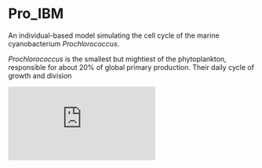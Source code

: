 # Pro_IBM
An individual-based model simulating the cell cycle of the marine cyanobacterium *Prochlorococcus*.

*Prochlorococcus* is the smallest but mightiest of the phytoplankton, responsible for about 20% of global primary production. Their daily cycle of growth and division 

![Flow chart](https://github.com/ANetTow/Pro_IBM/blob/master/Pro_IBM_flowchart.pdf)
